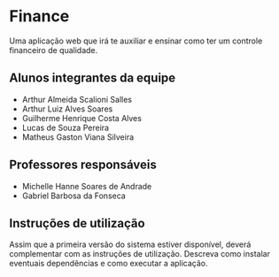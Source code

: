 # Finance

Uma aplicação web que irá te auxiliar e ensinar como ter um controle financeiro de qualidade.

## Alunos integrantes da equipe

* Arthur Almeida Scalioni Salles
* Arthur Luiz Alves Soares
* Guilherme Henrique Costa Alves
* Lucas de Souza Pereira
* Matheus Gaston Viana Silveira

## Professores responsáveis

* Michelle Hanne Soares de Andrade
* Gabriel Barbosa da Fonseca

## Instruções de utilização

Assim que a primeira versão do sistema estiver disponível, deverá complementar com as instruções de utilização. Descreva como instalar eventuais dependências e como executar a aplicação.
